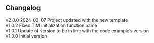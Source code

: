 ## Changelog  
V2.0.0 2024-03-07 Project updated with the new template  
V1.0.2 Fixed TIM initialization function name  
V1.0.1 Update of version to be in line with the code example’s version  
V1.0.0 Initial version  
